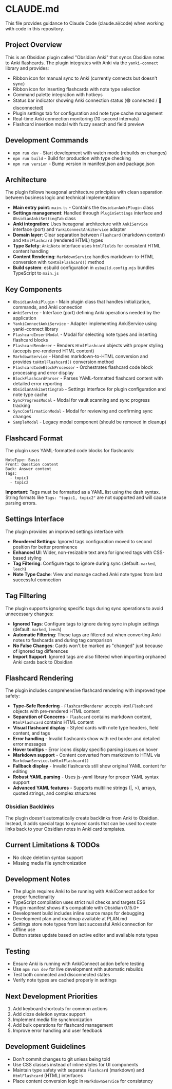 # CLAUDE.md

This file provides guidance to Claude Code (claude.ai/code) when working with code in this repository.

## Project Overview

This is an Obsidian plugin called "Obsidian Anki" that syncs Obsidian notes to Anki flashcards. The plugin integrates with Anki via the `yanki-connect` library and provides:

- Ribbon icon for manual sync to Anki (currently connects but doesn't sync)
- Ribbon icon for inserting flashcards with note type selection
- Command palette integration with hotkeys
- Status bar indicator showing Anki connection status (🟢 connected / 🔴 disconnected)
- Plugin settings tab for configuration and note type cache management
- Real-time Anki connection monitoring (10-second intervals)
- Flashcard insertion modal with fuzzy search and field preview

## Development Commands

- `npm run dev` - Start development with watch mode (rebuilds on changes)
- `npm run build` - Build for production with type checking
- `npm run version` - Bump version in manifest.json and package.json

## Architecture

The plugin follows hexagonal architecture principles with clean separation between business logic and technical implementation:

- **Main entry point**: `main.ts` - Contains the `ObsidianAnkiPlugin` class
- **Settings management**: Handled through `PluginSettings` interface and `ObsidianAnkiSettingTab` class
- **Anki integration**: Uses hexagonal architecture with `AnkiService` interface (port) and `YankiConnectAnkiService` adapter
- **Domain layer**: Clear separation between `Flashcard` (markdown content) and `HtmlFlashcard` (rendered HTML) types
- **Type Safety**: `AnkiNote` interface uses `htmlFields` for consistent HTML content handling
- **Content Rendering**: `MarkdownService` handles markdown-to-HTML conversion with `toHtmlFlashcard()` method
- **Build system**: esbuild configuration in `esbuild.config.mjs` bundles TypeScript to `main.js`

## Key Components

- `ObsidianAnkiPlugin` - Main plugin class that handles initialization, commands, and Anki connection
- `AnkiService` - Interface (port) defining Anki operations needed by the application
- `YankiConnectAnkiService` - Adapter implementing AnkiService using yanki-connect library
- `FlashcardInsertModal` - Modal for selecting note types and inserting flashcard blocks
- `FlashcardRenderer` - Renders `HtmlFlashcard` objects with proper styling (accepts pre-rendered HTML content)
- `MarkdownService` - Handles markdown-to-HTML conversion and provides `toHtmlFlashcard()` conversion method
- `FlashcardCodeBlockProcessor` - Orchestrates flashcard code block processing and error display
- `BlockFlashcardParser` - Parses YAML-formatted flashcard content with detailed error reporting
- `ObsidianAnkiSettingTab` - Settings interface for plugin configuration and note type cache
- `SyncProgressModal` - Modal for vault scanning and sync progress tracking
- `SyncConfirmationModal` - Modal for reviewing and confirming sync changes
- `SampleModal` - Legacy modal component (should be removed in cleanup)

## Flashcard Format

The plugin uses YAML-formatted code blocks for flashcards:

```flashcard
NoteType: Basic
Front: Question content
Back: Answer content
Tags:
  - topic1
  - topic2
```

**Important**: Tags must be formatted as a YAML list using the dash syntax. String formats like `Tags: "topic1, topic2"` are not supported and will cause parsing errors.

## Settings Interface

The plugin provides an improved settings interface with:

- **Reordered Settings**: Ignored tags configuration moved to second position for better prominence
- **Enhanced UI**: Wider, non-resizable text area for ignored tags with CSS-based styling
- **Tag Filtering**: Configure tags to ignore during sync (default: `marked`, `leech`)
- **Note Type Cache**: View and manage cached Anki note types from last successful connection

## Tag Filtering

The plugin supports ignoring specific tags during sync operations to avoid unnecessary changes:

- **Ignored Tags**: Configure tags to ignore during sync in plugin settings (default: `marked`, `leech`)
- **Automatic Filtering**: These tags are filtered out when converting Anki notes to flashcards and during tag comparison
- **No False Changes**: Cards won't be marked as "changed" just because of ignored tag differences
- **Import Support**: Ignored tags are also filtered when importing orphaned Anki cards back to Obsidian

## Flashcard Rendering

The plugin includes comprehensive flashcard rendering with improved type safety:

- **Type-Safe Rendering** - `FlashcardRenderer` accepts `HtmlFlashcard` objects with pre-rendered HTML content
- **Separation of Concerns** - `Flashcard` contains markdown content, `HtmlFlashcard` contains HTML content
- **Visual flashcard display** - Styled cards with note type headers, field content, and tags
- **Error handling** - Invalid flashcards show with red border and detailed error messages
- **Hover tooltips** - Error icons display specific parsing issues on hover
- **Markdown support** - Content converted from markdown to HTML via `MarkdownService.toHtmlFlashcard()`
- **Fallback display** - Invalid flashcards still show original YAML content for editing
- **Robust YAML parsing** - Uses js-yaml library for proper YAML syntax support
- **Advanced YAML features** - Supports multiline strings (|, >), arrays, quoted strings, and complex structures

### Obsidian Backlinks

The plugin doesn't automatically create backlinks from Anki to Obsidian. Instead, it adds special tags to synced cards that can be used to create links back to your Obsidian notes in Anki card templates.

## Current Limitations & TODOs

- No cloze deletion syntax support
- Missing media file synchronization

## Development Notes

- The plugin requires Anki to be running with AnkiConnect addon for proper functionality
- TypeScript compilation uses strict null checks and targets ES6
- Plugin manifest shows it's compatible with Obsidian 0.15.0+
- Development build includes inline source maps for debugging
- Development plan and roadmap available at PLAN.md
- Settings store note types from last successful Anki connection for offline use
- Button states update based on active editor and available note types

## Testing

- Ensure Anki is running with AnkiConnect addon before testing
- Use `npm run dev` for live development with automatic rebuilds
- Test both connected and disconnected states
- Verify note types are cached properly in settings

## Next Development Priorities

1. Add keyboard shortcuts for common actions
2. Add cloze deletion syntax support
3. Implement media file synchronization
4. Add bulk operations for flashcard management
5. Improve error handling and user feedback

## Development Guidelines

- Don't commit changes to git unless being told
- Use CSS classes instead of inline styles for UI components
- Maintain type safety with separate `Flashcard` (markdown) and `HtmlFlashcard` (HTML) interfaces
- Place content conversion logic in `MarkdownService` for consistency
